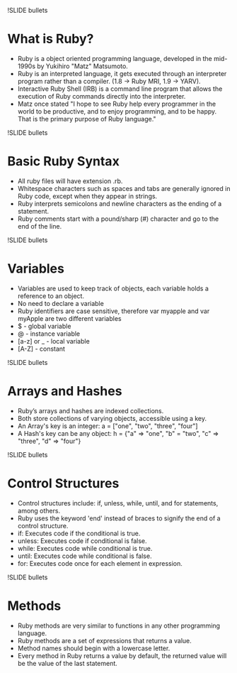 !SLIDE bullets
# What is Ruby?
* Ruby is a object oriented programming language, developed in the mid-1990s by Yukihiro "Matz" Matsumoto.
* Ruby is an interpreted language, it gets executed through an interpreter program rather than a compiler. (1.8 -> Ruby MRI, 1.9 -> YARV).
* Interactive Ruby Shell (IRB) is a command line program that allows the execution of Ruby commands directly into the interpreter.
* Matz once stated "I hope to see Ruby help every programmer in the world to be productive, and to enjoy programming, and to be happy. That is the primary purpose of Ruby language."

!SLIDE bullets
# Basic Ruby Syntax
* All ruby files will have extension .rb.
* Whitespace characters such as spaces and tabs are generally ignored in Ruby code, except when they appear in strings.
* Ruby interprets semicolons and newline characters as the ending of a statement.
* Ruby comments start with a pound/sharp (#) character and go to the end of the line.

!SLIDE bullets
# Variables
* Variables are used to keep track of objects, each variable holds a reference to an object.
* No need to declare a variable
* Ruby identifiers are case sensitive, therefore var myapple and var myApple are two different variables
* $ - global variable
* @ - instance variable
* [a-z] or _ - local variable
* [A-Z] - constant

!SLIDE bullets
# Arrays and Hashes
* Ruby’s arrays and hashes are indexed collections.
* Both store collections of varying objects, accessible using a key.
* An Array's key is an integer: a = ["one", "two", "three", "four"] 
* A Hash's key can be any object: h = {"a" => "one", "b" = "two", "c" => "three", "d" => "four"}

!SLIDE bullets
# Control Structures
* Control structures include: if, unless, while, until, and for statements, among others.
* Ruby uses the keyword 'end' instead of braces to signify the end of a control structure.
* if: Executes code if the conditional is true.
* unless: Executes code if conditional is false.
* while: Executes code while conditional is true.
* until: Executes code while conditional is false.
* for: Executes code once for each element in expression.

!SLIDE bullets
# Methods
* Ruby methods are very similar to functions in any other programming language.
* Ruby methods are a set of expressions that returns a value. 
* Method names should begin with a lowercase letter.
* Every method in Ruby returns a value by default, the returned value will be the value of the last statement.